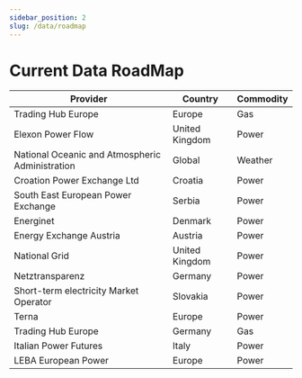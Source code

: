```yaml
---
sidebar_position: 2
slug: /data/roadmap
---
```

Current Data RoadMap
====================

|**Provider**|**Country**|**Commodity**|
|-|-|-|
|Trading Hub Europe|Europe|Gas|
|Elexon Power Flow |United Kingdom|Power|
|National Oceanic and Atmospheric Administration|Global|Weather|
|Croation Power Exchange Ltd|Croatia|Power|
|South East European Power Exchange|Serbia|Power|
|Energinet|Denmark|Power|
|Energy Exchange Austria|Austria|Power|
|National Grid|United Kingdom|Power|
|Netztransparenz|Germany|Power
|Short-term electricity Market Operator|Slovakia|Power|
|Terna|Europe|Power|
|Trading Hub Europe|Germany|Gas|
|Italian Power Futures|Italy|Power|
|LEBA European Power|Europe|Power|

